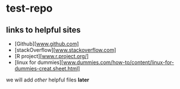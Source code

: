 # test-repo

## links to helpful sites
* [Github][www.github.com]
* [stackOverflow][www.stackoverflow.com]
* [R project][www.r.project.org/]
* [linux for dummies][www.dummies.com/how-to/content/linux-for-dummies-creat.sheet.html]


we will add *other* helpful files **later**


